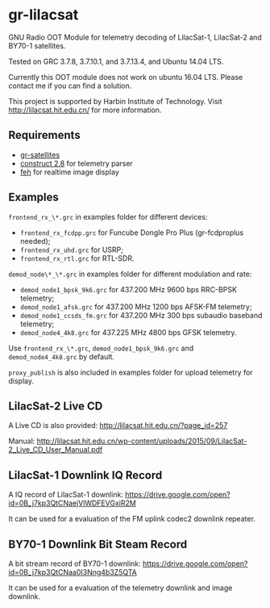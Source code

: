 # gr-lilacsat

GNU Radio OOT Module for telemetry decoding of LilacSat-1, LilacSat-2 and BY70-1 satellites.

Tested on GRC 3.7.8, 3.7.10.1, and 3.7.13.4, and Ubuntu 14.04 LTS.

Currently this OOT module does not work on ubuntu 16.04 LTS. Please contact me if you can find a solution.

This project is supported by Harbin Institute of Technology. Visit http://lilacsat.hit.edu.cn/ for more information.

## Requirements

* [gr-satellites](https://github.com/daniestevez/gr-satellites/)
* [construct 2.8](https://construct.readthedocs.io/en/latest/) for telemetry parser
* [feh](https://feh.finalrewind.org/) for realtime image display

## Examples

`frontend_rx_\*.grc` in examples folder for different devices:

* `frontend_rx_fcdpp.grc` for Funcube Dongle Pro Plus (gr-fcdproplus needed);
* `frontend_rx_uhd.grc` for USRP;
* `frontend_rx_rtl.grc` for RTL-SDR.

`demod_node\*_\*.grc` in examples folder for different modulation and rate:

* `demod_node1_bpsk_9k6.grc` for 437.200 MHz 9600 bps RRC-BPSK telemetry;
* `demod_node1_afsk.grc` for 437.200 MHz 1200 bps AFSK-FM telemetry;
* `demod_node1_ccsds_fm.grc` for 437.200 MHz 300 bps subaudio baseband telemetry;
* `demod_node4_4k8.grc` for 437.225 MHz 4800 bps GFSK telemetry.
 
Use `frontend_rx_\*.grc`, `demod_node1_bpsk_9k6.grc` and `demod_node4_4k8.grc` by default.

`proxy_publish` is also included in examples folder for upload telemetry for display.

## LilacSat-2 Live CD

A Live CD is also provided: http://lilacsat.hit.edu.cn/?page_id=257

Manual: http://lilacsat.hit.edu.cn/wp-content/uploads/2015/09/LilacSat-2_Live_CD_User_Manual.pdf

## LilacSat-1 Downlink IQ Record

A IQ record of LilacSat-1 downlink: https://drive.google.com/open?id=0B_j7kp3QtCNaejVlWDFEVGxiR2M

It can be used for a evaluation of the FM uplink codec2 downlink repeater.

## BY70-1 Downlink Bit Steam Record

A bit stream record of BY70-1 downlink: https://drive.google.com/open?id=0B_j7kp3QtCNaa0I3Nng4b3Z5QTA

It can be used for a evaluation of the telemetry downlink and image downlink.
